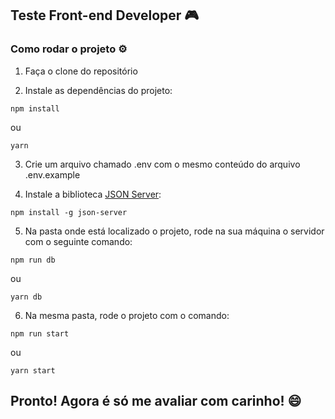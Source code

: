 ## Teste Front-end Developer 🎮

### Como rodar o projeto ⚙️

1. Faça o clone do repositório

2. Instale as dependências do projeto:

```
npm install
```

ou

```
yarn
```

3. Crie um arquivo chamado .env com o mesmo conteúdo do arquivo .env.example

4. Instale a biblioteca [JSON Server](https://github.com/typicode/json-server):

```
npm install -g json-server
```

5. Na pasta onde está localizado o projeto, rode na sua máquina o servidor com o seguinte comando:

```
npm run db
```

ou

```
yarn db
```

6. Na mesma pasta, rode o projeto com o comando:

```
npm run start
```

ou

```
yarn start
```

## Pronto! Agora é só me avaliar com carinho! 😄
